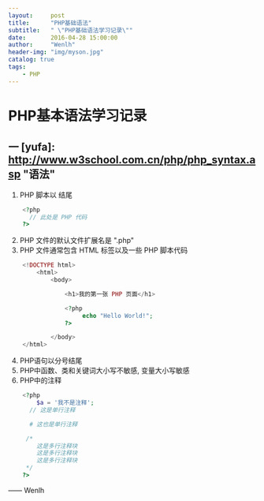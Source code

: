 ```yaml
---
layout:     post
title:      "PHP基础语法"
subtitle:   " \"PHP基础语法学习记录\""
date:       2016-04-28 15:00:00
author:     "Wenlh"
header-img: "img/myson.jpg"
catalog: true
tags:
    - PHP
---
```


# PHP基本语法学习记录
## 一 [yufa]: http://www.w3school.com.cn/php/php_syntax.asp "语法"
1. PHP 脚本以 <?php 开头，以 ?> 结尾
```php
    <?php
      // 此处是 PHP 代码
    ?>
```
2. PHP 文件的默认文件扩展名是 ".php"
3. PHP 文件通常包含 HTML 标签以及一些 PHP 脚本代码
```php
    <!DOCTYPE html>
        <html>
            <body>

                <h1>我的第一张 PHP 页面</h1>

                <?php
                     echo "Hello World!";
                ?>

            </body>
    </html>
```
4. PHP语句以分号结尾
5. PHP中函数、类和关键词大小写不敏感, 变量大小写敏感
6. PHP中的注释
```php
    <?php
        $a = '我不是注释';
      // 这是单行注释

      # 这也是单行注释

     /*
        这是多行注释块
        这是多行注释块
        这是多行注释块
     */
    ?>
```

—— Wenlh
